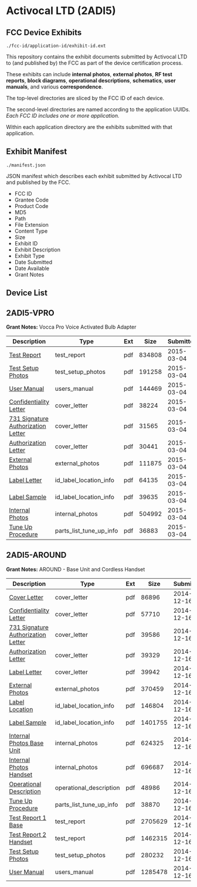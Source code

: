 # Activocal LTD (2ADI5)
## FCC Device Exhibits

```
./fcc-id/application-id/exhibit-id.ext
```

This repository contains the exhibit documents submitted by Activocal LTD to (and published by) the FCC as part of the device certification process.

These exhibits can include **internal photos**, **external photos**, **RF test reports**, **block diagrams**, **operational descriptions**, **schematics**, **user manuals**, and various **correspondence**.

The top-level directories are sliced by the FCC ID of each device.

The second-level directories are named according to the application UUIDs. *Each FCC ID includes one or more application.*

Within each application directory are the exhibits submitted with that application. 

## Exhibit Manifest

```
./manifest.json
```

JSON manifest which describes each exhibit submitted by Activocal LTD and published by the FCC.

- FCC ID
- Grantee Code
- Product Code
- MD5
- Path
- File Extension
- Content Type
- Size
- Exhibit ID
- Exhibit Description
- Exhibit Type
- Date Submitted
- Date Available
- Grant Notes

## Device List
## 2ADI5-VPRO
**Grant Notes:** Vocca Pro Voice Activated Bulb Adapter

| Description | Type | Ext | Size | Submitted | Available |
| ----------- | ---- | --- | ---- | --------- | --------- |
| [Test Report](2ADI5-VPRO/08b70647850559894d36ed6b05aeba35/2547186.pdf) | test_report | pdf | 834808 | 2015-03-04 | 2015-03-04 |
| [Test Setup Photos](2ADI5-VPRO/08b70647850559894d36ed6b05aeba35/2547187.pdf) | test_setup_photos | pdf | 191258 | 2015-03-04 | 2015-03-04 |
| [User Manual](2ADI5-VPRO/08b70647850559894d36ed6b05aeba35/2547185.pdf) | users_manual | pdf | 144469 | 2015-03-04 | 2015-03-04 |
| [Confidentiality Letter](2ADI5-VPRO/08b70647850559894d36ed6b05aeba35/2547179.pdf) | cover_letter | pdf | 38224 | 2015-03-04 | 2015-03-04 |
| [731 Signature Authorization Letter](2ADI5-VPRO/08b70647850559894d36ed6b05aeba35/2547180.pdf) | cover_letter | pdf | 31565 | 2015-03-04 | 2015-03-04 |
| [Authorization Letter](2ADI5-VPRO/08b70647850559894d36ed6b05aeba35/2547182.pdf) | cover_letter | pdf | 30441 | 2015-03-04 | 2015-03-04 |
| [External Photos](2ADI5-VPRO/08b70647850559894d36ed6b05aeba35/2547178.pdf) | external_photos | pdf | 111875 | 2015-03-04 | 2015-03-04 |
| [Label Letter](2ADI5-VPRO/08b70647850559894d36ed6b05aeba35/2547183.pdf) | id_label_location_info | pdf | 64135 | 2015-03-04 | 2015-03-04 |
| [Label Sample](2ADI5-VPRO/08b70647850559894d36ed6b05aeba35/2547184.pdf) | id_label_location_info | pdf | 39635 | 2015-03-04 | 2015-03-04 |
| [Internal Photos](2ADI5-VPRO/08b70647850559894d36ed6b05aeba35/2547181.pdf) | internal_photos | pdf | 504992 | 2015-03-04 | 2015-03-04 |
| [Tune Up Procedure](2ADI5-VPRO/08b70647850559894d36ed6b05aeba35/2547188.pdf) | parts_list_tune_up_info | pdf | 36883 | 2015-03-04 | 2015-03-04 |
## 2ADI5-AROUND
**Grant Notes:** AROUND - Base Unit and Cordless Handset

| Description | Type | Ext | Size | Submitted | Available |
| ----------- | ---- | --- | ---- | --------- | --------- |
| [Cover Letter](2ADI5-AROUND/da3283044a4d7a12d8748391d067c476/2474634.pdf) | cover_letter | pdf | 86896 | 2014-12-16 | 2014-12-16 |
| [Confidentiality Letter](2ADI5-AROUND/da3283044a4d7a12d8748391d067c476/2474636.pdf) | cover_letter | pdf | 57710 | 2014-12-16 | 2014-12-16 |
| [731 Signature Authorization Letter](2ADI5-AROUND/da3283044a4d7a12d8748391d067c476/2474637.pdf) | cover_letter | pdf | 39586 | 2014-12-16 | 2014-12-16 |
| [Authorization Letter](2ADI5-AROUND/da3283044a4d7a12d8748391d067c476/2474640.pdf) | cover_letter | pdf | 39329 | 2014-12-16 | 2014-12-16 |
| [Label Letter](2ADI5-AROUND/da3283044a4d7a12d8748391d067c476/2474641.pdf) | cover_letter | pdf | 39942 | 2014-12-16 | 2014-12-16 |
| [External Photos](2ADI5-AROUND/da3283044a4d7a12d8748391d067c476/2474635.pdf) | external_photos | pdf | 370459 | 2014-12-16 | 2014-12-16 |
| [Label Location](2ADI5-AROUND/da3283044a4d7a12d8748391d067c476/2474642.pdf) | id_label_location_info | pdf | 146804 | 2014-12-16 | 2014-12-16 |
| [Label Sample](2ADI5-AROUND/da3283044a4d7a12d8748391d067c476/2474643.pdf) | id_label_location_info | pdf | 1401755 | 2014-12-16 | 2014-12-16 |
| [Internal Photos Base Unit](2ADI5-AROUND/da3283044a4d7a12d8748391d067c476/2474638.pdf) | internal_photos | pdf | 624325 | 2014-12-16 | 2014-12-16 |
| [Internal Photos Handset](2ADI5-AROUND/da3283044a4d7a12d8748391d067c476/2474639.pdf) | internal_photos | pdf | 696687 | 2014-12-16 | 2014-12-16 |
| [Operational Description](2ADI5-AROUND/da3283044a4d7a12d8748391d067c476/2474644.pdf) | operational_description | pdf | 48986 | 2014-12-16 | 2014-12-16 |
| [Tune Up Procedure](2ADI5-AROUND/da3283044a4d7a12d8748391d067c476/2474648.pdf) | parts_list_tune_up_info | pdf | 38870 | 2014-12-16 | 2014-12-16 |
| [Test Report 1 Base](2ADI5-AROUND/da3283044a4d7a12d8748391d067c476/2474645.pdf) | test_report | pdf | 2705629 | 2014-12-16 | 2014-12-16 |
| [Test Report 2 Handset](2ADI5-AROUND/da3283044a4d7a12d8748391d067c476/2474646.pdf) | test_report | pdf | 1462315 | 2014-12-16 | 2014-12-16 |
| [Test Setup Photos](2ADI5-AROUND/da3283044a4d7a12d8748391d067c476/2474647.pdf) | test_setup_photos | pdf | 280232 | 2014-12-16 | 2014-12-16 |
| [User Manual](2ADI5-AROUND/da3283044a4d7a12d8748391d067c476/2474649.pdf) | users_manual | pdf | 1285478 | 2014-12-16 | 2014-12-16 |

